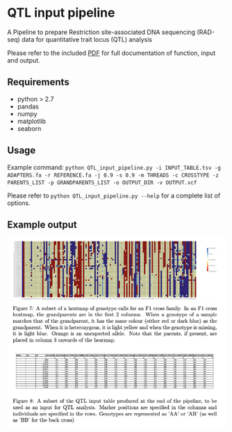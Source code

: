 # QTL input pipeline
A Pipeline to prepare Restriction site-associated DNA sequencing (RAD-seq) data for quantitative trait locus (QTL) analysis

Please refer to the included [PDF](docs/QTL_Input_Pipeline_Documentation.pdf) for full documentation of function, input and output.

## Requirements
* python > 2.7
* pandas
* numpy
* matplotlib
* seaborn

## Usage
Example command:
`python QTL_input_pipeline.py -i INPUT_TABLE.tsv -g ADAPTERS.fa -r REFERENCE.fa -j 0.9 -s 0.9 -m THREADS -c CROSSTYPE -z PARENTS_LIST -p GRANDPARENTS_LIST -o OUTPUT_DIR -v OUTPUT.vcf`

Please refer to `python QTL_input_pipeline.py --help` for a complete list of options.

## Example output
![Image](docs/QTL_pipeline_output.png)

